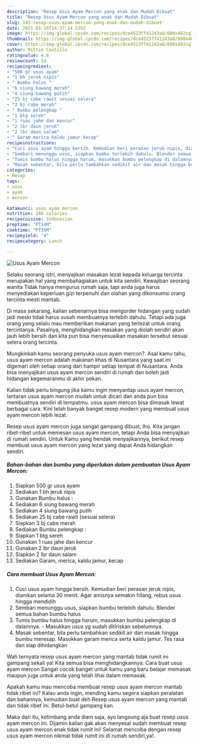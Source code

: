 ```yaml
---
description: "Resep Usus Ayam Mercon yang enak dan Mudah Dibuat"
title: "Resep Usus Ayam Mercon yang enak dan Mudah Dibuat"
slug: 143-resep-usus-ayam-mercon-yang-enak-dan-mudah-dibuat
date: 2021-01-16T14:37:14.538Z
image: https://img-global.cpcdn.com/recipes/dce4523ff41243a8/680x482cq70/usus-ayam-mercon-foto-resep-utama.jpg
thumbnail: https://img-global.cpcdn.com/recipes/dce4523ff41243a8/680x482cq70/usus-ayam-mercon-foto-resep-utama.jpg
cover: https://img-global.cpcdn.com/recipes/dce4523ff41243a8/680x482cq70/usus-ayam-mercon-foto-resep-utama.jpg
author: Mittie Castillo
ratingvalue: 4.8
reviewcount: 14
recipeingredient:
- "500 gr usus ayam"
- "1 bh jeruk nipis"
- " Bumbu halus "
- "6 siung bawang merah"
- "4 siung bawang putih"
- "25 bj cabe rawit sesuai selera"
- "3 bj cabe merah"
- " Bumbu pelengkap "
- "1 btg sereh"
- "1 ruas jahe dan kencur"
- "2 lbr daun jeruk"
- "2 lbr daun salam"
- " Garam merica kaldu jamur kecap"
recipeinstructions:
- "Cuci usus ayam hingga bersih. Kemudian beri perasan jeruk nipis, diamkan selama 30 menit. Agar amisnya semakin hilang, rebus usus hingga mendidih"
- "Sembari menunggu usus, siapkan bumbu terlebih dahulu. Blender semua bahan bumbu halus"
- "Tumis bumbu halus hingga harum, masukkan bumbu pelengkap di dalamnya. Masukkan usus yg sudah ditiriskan sebelumnya."
- "Masak sebentar, bila perlu tambahkan sedikit air dan masak hingga bumbu meresap. Masukkan garam merica serta kaldu jamur. Tes rasa dan siap dihidangkan"
categories:
- Resep
tags:
- usus
- ayam
- mercon

katakunci: usus ayam mercon 
nutrition: 266 calories
recipecuisine: Indonesian
preptime: "PT14M"
cooktime: "PT35M"
recipeyield: "4"
recipecategory: Lunch

---
```



![Usus Ayam Mercon](https://img-global.cpcdn.com/recipes/dce4523ff41243a8/680x482cq70/usus-ayam-mercon-foto-resep-utama.jpg)

Selaku seorang istri, menyajikan masakan lezat kepada keluarga tercinta merupakan hal yang membahagiakan untuk kita sendiri. Kewajiban seorang  wanita Tidak hanya mengurus rumah saja, tapi anda juga harus menyediakan keperluan gizi terpenuhi dan olahan yang dikonsumsi orang tercinta mesti mantab.

Di masa  sekarang, kalian sebenarnya bisa mengorder hidangan yang sudah jadi meski tidak harus susah membuatnya terlebih dahulu. Tetapi ada juga orang yang selalu mau memberikan makanan yang terlezat untuk orang tercintanya. Pasalnya, menghidangkan masakan yang diolah sendiri akan jauh lebih bersih dan kita pun bisa menyesuaikan masakan tersebut sesuai selera orang tercinta. 



Mungkinkah kamu seorang penyuka usus ayam mercon?. Asal kamu tahu, usus ayam mercon adalah makanan khas di Nusantara yang saat ini digemari oleh setiap orang dari hampir setiap tempat di Nusantara. Anda bisa menyajikan usus ayam mercon sendiri di rumah dan boleh jadi hidangan kegemaranmu di akhir pekan.

Kalian tidak perlu bingung jika kamu ingin menyantap usus ayam mercon, lantaran usus ayam mercon mudah untuk dicari dan anda pun bisa membuatnya sendiri di tempatmu. usus ayam mercon bisa dimasak lewat berbagai cara. Kini telah banyak banget resep modern yang membuat usus ayam mercon lebih lezat.

Resep usus ayam mercon juga sangat gampang dibuat, lho. Kita jangan ribet-ribet untuk memesan usus ayam mercon, tetapi Anda bisa menyajikan di rumah sendiri. Untuk Kamu yang hendak menyajikannya, berikut resep membuat usus ayam mercon yang lezat yang dapat Anda hidangkan sendiri.

<!--inarticleads1-->

##### Bahan-bahan dan bumbu yang diperlukan dalam pembuatan Usus Ayam Mercon:

1. Siapkan 500 gr usus ayam
1. Sediakan 1 bh jeruk nipis
1. Gunakan  Bumbu halus :
1. Sediakan 6 siung bawang merah
1. Sediakan 4 siung bawang putih
1. Sediakan 25 bj cabe rawit (sesuai selera)
1. Siapkan 3 bj cabe merah
1. Sediakan  Bumbu pelengkap :
1. Siapkan 1 btg sereh
1. Gunakan 1 ruas jahe dan kencur
1. Gunakan 2 lbr daun jeruk
1. Siapkan 2 lbr daun salam
1. Sediakan  Garam, merica, kaldu jamur, kecap




<!--inarticleads2-->

##### Cara membuat Usus Ayam Mercon:

1. Cuci usus ayam hingga bersih. Kemudian beri perasan jeruk nipis, diamkan selama 30 menit. Agar amisnya semakin hilang, rebus usus hingga mendidih
1. Sembari menunggu usus, siapkan bumbu terlebih dahulu. Blender semua bahan bumbu halus
1. Tumis bumbu halus hingga harum, masukkan bumbu pelengkap di dalamnya. - Masukkan usus yg sudah ditiriskan sebelumnya.
1. Masak sebentar, bila perlu tambahkan sedikit air dan masak hingga bumbu meresap. Masukkan garam merica serta kaldu jamur. Tes rasa dan siap dihidangkan




Wah ternyata resep usus ayam mercon yang mantab tidak rumit ini gampang sekali ya! Kita semua bisa menghidangkannya. Cara buat usus ayam mercon Sangat cocok banget untuk kamu yang baru belajar memasak maupun juga untuk anda yang telah lihai dalam memasak.

Apakah kamu mau mencoba membuat resep usus ayam mercon mantab tidak ribet ini? Kalau anda ingin, mending kamu segera siapkan peralatan dan bahannya, kemudian buat deh Resep usus ayam mercon yang mantab dan tidak ribet ini. Betul-betul gampang kan. 

Maka dari itu, ketimbang anda diam saja, ayo langsung aja buat resep usus ayam mercon ini. Dijamin kalian gak akan menyesal sudah membuat resep usus ayam mercon enak tidak rumit ini! Selamat mencoba dengan resep usus ayam mercon nikmat tidak rumit ini di rumah sendiri,ya!.

